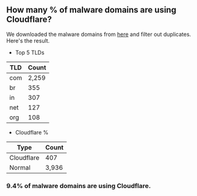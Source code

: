 ## How many % of malware domains are using Cloudflare?


We downloaded the malware domains from [here](https://urlhaus.abuse.ch) and filter out duplicates.
Here's the result.


[//]: # (start replacement)


- Top 5 TLDs

| TLD | Count |
| --- | --- |
| com | 2,259 |
| br | 355 |
| in | 307 |
| net | 127 |
| org | 108 |


- Cloudflare %

| Type | Count |
| --- | --- |
| Cloudflare | 407 |
| Normal | 3,936 |


### 9.4% of malware domains are using Cloudflare.